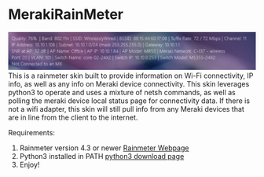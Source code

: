 # MerakiRainMeter
![MerakiSkinExample](/MerakiSkinExample.png)
This is a rainmeter skin built to provide information on Wi-Fi connectivity, IP info, as well as any info on Meraki device connectivity. 
This skin leverages python3 to operate and uses a mixture of netsh commands, as well as polling the meraki device local status page for connectivity data. If there is not a wifi adapter, this skin will still pull info from any Meraki devices that are in line from the client to the internet. 

Requirements:
1. Rainmeter version 4.3 or newer [Rainmeter Webpage](https://www.rainmeter.net/)
2. Python3 installed in PATH [python3 download page](https://www.python.org/downloads/windows/)
3. Enjoy!
